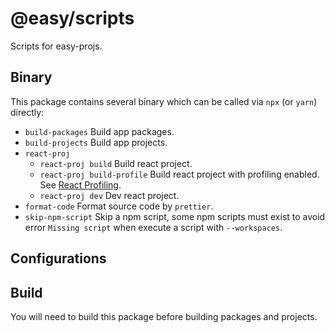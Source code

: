 # @easy/scripts

Scripts for easy-projs.

## Binary

This package contains several binary which can be called via `npx` (or `yarn`) directly:

- `build-packages`
  Build app packages.
- `build-projects`
  Build app projects.
- `react-proj`
  - `react-proj build`
    Build react project.
  - `react-proj build-profile`
    Build react project with profiling enabled. See [React Profiling].
  - `react-proj dev`
    Dev react project.
- `format-code`
  Format source code by `prettier`.
- `skip-npm-script`
  Skip a npm script, some npm scripts must exist to avoid error `Missing script` when execute a script with `--workspaces`.

## Configurations

## Build

You will need to build this package before building packages and projects.

<!-- links -->

[react profiling]: https://create-react-app.dev/docs/production-build#profiling
